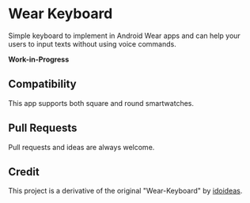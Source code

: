 # Wear Keyboard
Simple keyboard to implement in Android Wear apps and can help your users to input texts without using voice commands.

**Work-in-Progress**

## Compatibility ##
This app supports both square and round smartwatches.

## Pull Requests ##
Pull requests and ideas are always welcome.

## Credit ##
This project is a derivative of the original "Wear-Keyboard" by [idoideas](https://github.com/idoideas).
